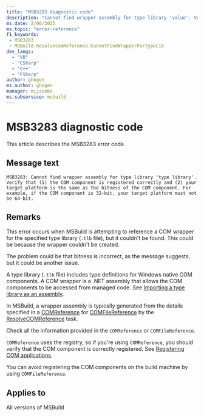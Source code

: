 ```yaml
---
title: "MSB3283 diagnostic code"
description: "Cannot find wrapper assembly for type library 'value'. Verify that (1) the COM component is registered correctly and (2) your target platform is the same as the bitness of the COM component. For example, if the COM component is 32-bit, your target platform must not be 64-bit."
ms.date: 2/06/2025
ms.topic: "error-reference"
f1_keywords:
 - MSB3283
 - MSBuild.ResolveComReference.CannotFindWrapperForTypeLib
dev_langs:
  - "VB"
  - "CSharp"
  - "C++"
  - "FSharp"
author: ghogen
ms.author: ghogen
manager: mijacobs
ms.subservice: msbuild
---
```


# MSB3283 diagnostic code

<!-- :::ErrorDefinitionDescription::: -->
<!-- :::editable-content name="introDescription"::: -->
This article describes the MSB3283 error code.
<!-- :::editable-content-end::: -->

## Message text

```output
MSB3283: Cannot find wrapper assembly for type library 'type library'. Verify that (1) the COM component is registered correctly and (2) your target platform is the same as the bitness of the COM component. For example, if the COM component is 32-bit, your target platform must not be 64-bit.
```

<!-- :::editable-content name="postOutputDescription"::: -->
## Remarks

This error occurs when MSBuild is attempting to reference a COM wrapper for the specified type library (`.tlb` file), but it couldn't be found. This could be because the wrapper couldn't be created.

The problem could be that bitness is incorrect, as the message suggests, but it could be another issue.

A type library (`.tlb` file) includes type definitions for Windows native COM components. A COM wrapper is a .NET assembly that allows the COM components to be accessed from managed code. See [Importing a type library as an assembly](/dotnet/framework/interop/importing-a-type-library-as-an-assembly).

In MSBuild, a wrapper assembly is typically generated from the details specified in a [COMReference](../common-msbuild-project-items.md#comreference) for [COMFileReference](../common-msbuild-project-items.md#comfilereference) by the [ResolveCOMReference](../resolvecomreference-task.md) task.

Check all the information provided in the `COMReference` or `COMFileReference`.

`COMReference` uses the registry, so if you're using `COMReference`, you should verify that the COM component is correctly registered. See [Registering COM applications](/windows/win32/com/registering-com-applications).

You can avoid registering the COM components on the build machine by using `COMFileReference`.

<!-- :::editable-content-end::: -->
<!-- :::ErrorDefinitionDescription-end::: -->

## Applies to

All versions of MSBuild
